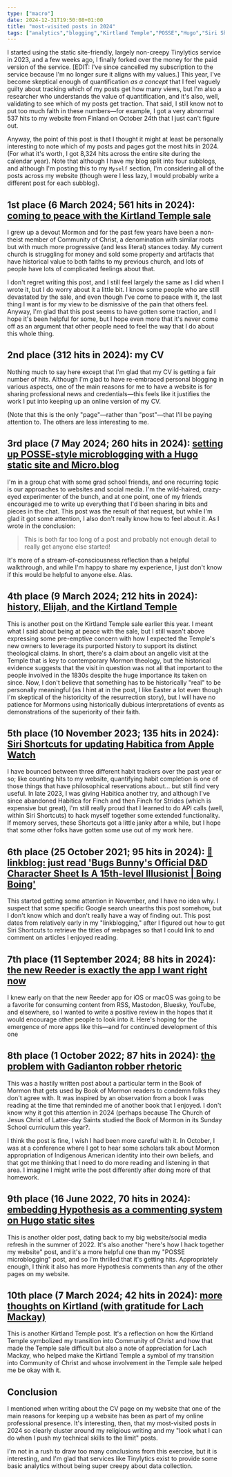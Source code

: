 ```yaml
---
type: ["macro"]
date: 2024-12-31T19:50:08+01:00
title: "most-visited posts in 2024"
tags: ["analytics","blogging","Kirtland Temple","POSSE","Hugo","Siri Shortcuts","Hypothesis"]
---
```


I started using the static site-friendly, largely non-creepy Tinylytics service in 2023, and a few weeks ago, I finally forked over the money for the paid version of the service. [EDIT: I've since cancelled my subscription to the service because I'm no longer sure it aligns with my values.] This year, I've become skeptical enough of quantification *as a concept* that I feel vaguely guilty about tracking which of my posts get how many views, but I'm also a researcher who understands the value of quantification, and it's also, well, validating to see which of my posts get traction. That said, I still know not to put too much faith in these numbers—for example, I got a very abnormal 537 hits to my website from Finland on October 24th that I just can't figure out. 

Anyway, the point of this post is that I thought it might at least be personally interesting to note which of my posts and pages got the most hits in 2024. (For what it's worth, I got 8,324 hits across the entire site during the calendar year). Note that although I have my blog split into four subblogs, and although I'm posting this to my `Myself` section, I'm considering all of the posts across my website (though were I less lazy, I would probably write a different post for each subblog).

## 1st place (6 March 2024; 561 hits in 2024): [coming to peace with the Kirtland Temple sale](https://spencergreenhalgh.com/communities/coming-to-peace-with-the-kirtland-temple-sale/)

I grew up a devout Mormon and for the past few years have been a non-theist member of Community of Christ, a denomination with similar roots but with much more progressive (and less literal) stances today. My current church is struggling for money and sold some property and artifacts that have historical value to both faiths to my previous church, and lots of people have lots of complicated feelings about that. 

I don't regret writing this post, and I still feel largely the same as I did when I wrote it, but I do worry about it a little bit. I know some people who are still devastated by the sale, and even though I've come to peace with it, the last thing I want is for my view to be dismissive of the pain that others feel. Anyway, I'm glad that this post seems to have gotten some traction, and I hope it's been helpful for some, but I hope even more that it's never come off as an argument that other people need to feel the way that I do about this whole thing.

## 2nd place (312 hits in 2024): my CV

Nothing much to say here except that I'm glad that my CV is getting a fair number of hits. Although I'm glad to have re-embraced personal blogging in various aspects, one of the main reasons for me to have a website is for sharing professional news and credentials—this feels like it justifies the work I put into keeping up an online version of my CV.

(Note that this is the only "page"—rather than "post"—that I'll be paying attention to. The others are less interesting to me. 

## 3rd place (7 May 2024; 260 hits in 2024): [setting up POSSE-style microblogging with a Hugo static site and Micro.blog](https://spencergreenhalgh.com/myself/setting-up-posse-style-microblogging-on-a-hugo-static-site/)

I'm in a group chat with some grad school friends, and one recurring topic is our approaches to websites and social media. I'm the wild-haired, crazy-eyed experimenter of the bunch, and at one point, one of my friends encouraged me to write up everything that I'd been sharing in bits and pieces in the chat. This post was the result of that request, but while I'm glad it got some attention, I also don't really know how to feel about it. As I wrote in the conclusion:

> This is both far too long of a post and probably not enough detail to really get anyone else started!

It's more of a stream-of-consciousness reflection than a helpful walkthrough, and while I'm happy to share my experience, I just don't know if this would be helpful to anyone else. Alas.

## 4th place (9 March 2024; 212 hits in 2024): [history, Elijah, and the Kirtland Temple](https://spencergreenhalgh.com/communities/elijah-and-the-kirtland-temple/)

This is another post on the Kirtland Temple sale earlier this year. I meant what I said about being at peace with the sale, but I still wasn't above expressing some pre-emptive concern with how I expected the Temple's new owners to leverage its purported history to support its distinct theological claims. In short, there's a claim about an angelic visit at the Temple that is key to contemporary Mormon theology, but the historical evidence suggests that the visit in question was not all that important to the people involved in the 1830s despite the huge importance its taken on since. Now, I don't believe that something has to be historically "real" to be personally meaningful (as I hint at in the post, I like Easter a lot even though I'm skeptical of the historicity of the resurrection story), but I will have no patience for Mormons using historically dubious interpretations of events as demonstrations of the superiority of their faith.

## 5th place (10 November 2023; 135 hits in 2024): [Siri Shortcuts for updating Habitica from Apple Watch](https://spencergreenhalgh.com/myself/siri-shortcuts-for-updating-habitica-from-apple-watch/)

I have bounced between three different habit trackers over the past year or so; like counting hits to my website, quantifying habit completion is one of those things that have philosophical reservations about... but still find very useful. In late 2023, I was giving Habitica another try, and although I've since abandoned Habitica for Finch and then Finch for Strides (which is expensive but great), I'm still really proud that I learned to do API calls (well, within Siri Shortcuts) to hack myself together some extended functionality. If memory serves, these Shortcuts got a little janky after a while, but I hope that some other folks have gotten some use out of my work here.

## 6th place (25 October 2021; 95 hits in 2024): [🔗 linkblog: just read 'Bugs Bunny's Official D&D Character Sheet Is A 15th-level Illusionist | Boing Boing'](https://spencergreenhalgh.com/myself/2021-10-25-a-fun/)

This started getting some attention in November, and I have no idea why. I suspect that some specific Google search unearths this post somehow, but I don't know which and don't really have a way of finding out. This post dates from relatively early in my "linkblogging," after I figured out how to get Siri Shortcuts to retrieve the titles of webpages so that I could link to and comment on articles I enjoyed reading. 

## 7th place (11 September 2024; 88 hits in 2024): [the new Reeder is exactly the app I want right now](https://spencergreenhalgh.com/myself/the-new-reeder-is-exactly-the-app-i-want-right-now/)

I knew early on that the new Reeder app for iOS or macOS was going to be a favorite for consuming content from RSS, Mastodon, Bluesky, YouTube, and elsewhere, so I wanted to write a positive review in the hopes that it would encourage other people to look into it. Here's hoping for the emergence of more apps like this—and for continued development of this one

## 8th place (1 October 2022; 87 hits in 2024): [the problem with Gadianton robber rhetoric](https://spencergreenhalgh.com/communities/the-problem-with-gadianton-robber-rhetoric/)

This was a hastily written post about a particular term in the Book of Mormon that gets used by Book of Mormon readers to condemn folks they don't agree with. It was inspired by an observation from a book I was reading at the time that reminded me of another book that I enjoyed. I don't know why it got this attention in 2024 (perhaps because The Church of Jesus Christ of Latter-day Saints studied the Book of Mormon in its Sunday School curriculum this year?. 

I think the post is fine, I wish I had been more careful with it. In October, I was at a conference where I got to hear some scholars talk about Mormon appropriation of Indigenous American identity into their own beliefs, and that got me thinking that I need to do more reading and listening in that area. I imagine I might write the post differently after doing more of that homework.

## 9th place (16 June 2022, 70 hits in 2024): [embedding Hypothesis as a commenting system on Hugo static sites](https://spencergreenhalgh.com/myself/embedding-hypothesis-as-a-commenting-system-on-hugo-static-sites/)

This is another older post, dating back to my big website/social media refresh in the summer of 2022. It's also another "here's how I hack together my website" post, and it's a more helpful one than my "POSSE microblogging" post, and so I'm thrilled that it's getting hits. Appropriately enough, I think it also has more Hypothesis comments than any of the other pages on my website. 

## 10th place (7 March 2024; 42 hits in 2024): [more thoughts on Kirtland (with gratitude for Lach Mackay)](https://spencergreenhalgh.com/communities/more-thoughts-on-kirtland/)

This is another Kirtland Temple post. It's a reflection on how the Kirtland Temple symbolized my transition into Community of Christ and how that made the Temple sale difficult but also a note of appreciation for Lach Mackay, who helped make the Kirtland Temple a symbol of my transition into Community of Christ and whose involvement in the Temple sale helped me be okay with it.

## Conclusion

I mentioned when writing about the CV page on my website that one of the main reasons for keeping up a website has been as part of my online professional presence. It's interesting, then, that my most-visited posts in 2024 so clearly cluster around my religious writing and my "look what I can do when I push my technical skills to the limit" posts.

I'm not in a rush to draw too many conclusions from this exercise, but it is interesting, and I'm glad that services like Tinylytics exist to provide some basic analytics without being super creepy about data collection.
